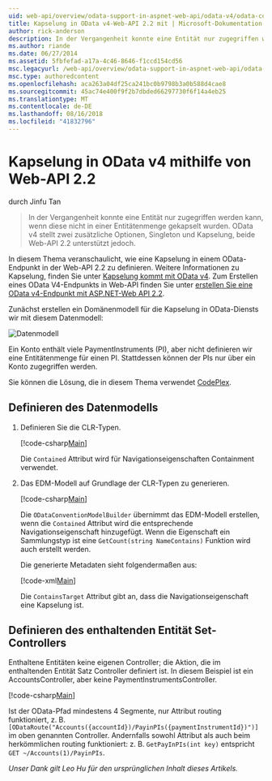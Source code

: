 ```yaml
---
uid: web-api/overview/odata-support-in-aspnet-web-api/odata-v4/odata-containment-in-web-api-22
title: Kapselung in OData v4-Web-API 2.2 mit | Microsoft-Dokumentation
author: rick-anderson
description: In der Vergangenheit konnte eine Entität nur zugegriffen werden kann, wenn diese nicht in einer Entitätenmenge gekapselt wurden. OData v4 stellt zwei zusätzliche Optionen, die Singleton-als auch Nachteile jedoch...
ms.author: riande
ms.date: 06/27/2014
ms.assetid: 5fbfefad-a17a-4c46-8646-f1ccd154cd56
msc.legacyurl: /web-api/overview/odata-support-in-aspnet-web-api/odata-v4/odata-containment-in-web-api-22
msc.type: authoredcontent
ms.openlocfilehash: aca263a04df25ca241bc0b9798b3a0b588d4cae8
ms.sourcegitcommit: 45ac74e400f9f2b7dbded66297730f6f14a4eb25
ms.translationtype: MT
ms.contentlocale: de-DE
ms.lasthandoff: 08/16/2018
ms.locfileid: "41832796"
---
```

<a name="containment-in-odata-v4-using-web-api-22"></a>Kapselung in OData v4 mithilfe von Web-API 2.2
====================
durch Jinfu Tan

> In der Vergangenheit konnte eine Entität nur zugegriffen werden kann, wenn diese nicht in einer Entitätenmenge gekapselt wurden. OData v4 stellt zwei zusätzliche Optionen, Singleton und Kapselung, beide Web-API 2.2 unterstützt jedoch.


In diesem Thema veranschaulicht, wie eine Kapselung in einem OData-Endpunkt in der Web-API 2.2 zu definieren. Weitere Informationen zu Kapselung, finden Sie unter [Kapselung kommt mit OData v4](https://blogs.msdn.com/b/odatateam/archive/2014/03/13/containment-is-coming-with-odata-v4.aspx). Zum Erstellen eines OData V4-Endpunkts in Web-API finden Sie unter [erstellen Sie eine OData v4-Endpunkt mit ASP.NET-Web API 2.2](create-an-odata-v4-endpoint.md).

Zunächst erstellen ein Domänenmodell für die Kapselung in OData-Diensts wir mit diesem Datenmodell:

![Datenmodell](odata-containment-in-web-api-22/_static/image1.png)

Ein Konto enthält viele PaymentInstruments (PI), aber nicht definieren wir eine Entitätenmenge für einen PI. Stattdessen können der PIs nur über ein Konto zugegriffen werden.

Sie können die Lösung, die in diesem Thema verwendet [CodePlex](https://aspnet.codeplex.com/SourceControl/latest#Samples/WebApi/OData/v4/ODataContainmentSample/).

## <a name="defining-the-data-model"></a>Definieren des Datenmodells

1. Definieren Sie die CLR-Typen.

    [!code-csharp[Main](odata-containment-in-web-api-22/samples/sample1.cs)]

    Die `Contained` Attribut wird für Navigationseigenschaften Containment verwendet.
2. Das EDM-Modell auf Grundlage der CLR-Typen zu generieren.

    [!code-csharp[Main](odata-containment-in-web-api-22/samples/sample2.cs)]

    Die `ODataConventionModelBuilder` übernimmt das EDM-Modell erstellen, wenn die `Contained` Attribut wird die entsprechende Navigationseigenschaft hinzugefügt. Wenn die Eigenschaft ein Sammlungstyp ist eine `GetCount(string NameContains)` Funktion wird auch erstellt werden.

    Die generierte Metadaten sieht folgendermaßen aus:

    [!code-xml[Main](odata-containment-in-web-api-22/samples/sample3.xml?highlight=10)]

    Die `ContainsTarget` Attribut gibt an, dass die Navigationseigenschaft eine Kapselung ist.

## <a name="define-the-containing-entity-set-controller"></a>Definieren des enthaltenden Entität Set-Controllers

Enthaltene Entitäten keine eigenen Controller; die Aktion, die im enthaltenden Entität Satz Controller definiert ist. In diesem Beispiel ist ein AccountsController, aber keine PaymentInstrumentsController.

[!code-csharp[Main](odata-containment-in-web-api-22/samples/sample4.cs)]

Ist der OData-Pfad mindestens 4 Segmente, nur Attribut routing funktioniert, z. B. `[ODataRoute("Accounts({accountId})/PayinPIs({paymentInstrumentId})")]` im oben genannten Controller. Andernfalls sowohl Attribut als auch beim herkömmlichen routing funktioniert: z. B. `GetPayInPIs(int key)` entspricht `GET ~/Accounts(1)/PayinPIs`.

*Unser Dank gilt Leo Hu für den ursprünglichen Inhalt dieses Artikels.*
